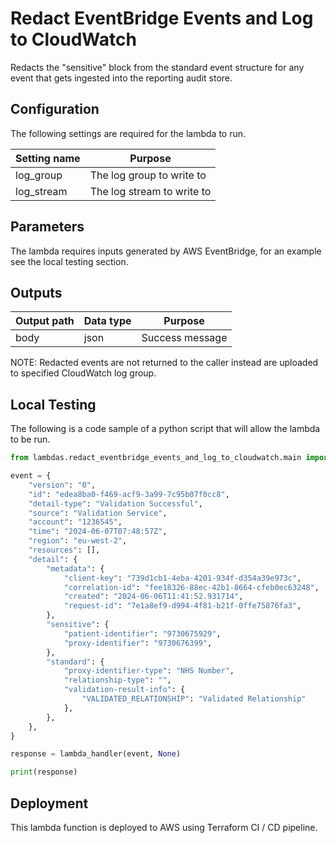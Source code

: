 # Redact EventBridge Events and Log to CloudWatch

Redacts the "sensitive" block from the standard event structure for any event that gets ingested into the reporting audit store.

## Configuration

The following settings are required for the lambda to run.

| Setting name | Purpose                    |
| ------------ | -------------------------- |
| log_group    | The log group to write to  |
| log_stream   | The log stream to write to |

## Parameters

The lambda requires inputs generated by AWS EventBridge, for an example see the local testing section.

## Outputs

| Output path | Data type | Purpose         |
| ----------- | --------- | --------------- |
| body        | json      | Success message |

NOTE: Redacted events are not returned to the caller instead are uploaded to specified CloudWatch log group.

## Local Testing

The following is a code sample of a python script that will allow the lambda to be run.

```python
from lambdas.redact_eventbridge_events_and_log_to_cloudwatch.main import lambda_handler

event = {
    "version": "0",
    "id": "edea8ba0-f469-acf9-3a99-7c95b07f0cc8",
    "detail-type": "Validation Successful",
    "source": "Validation Service",
    "account": "1236545",
    "time": "2024-06-07T07:48:57Z",
    "region": "eu-west-2",
    "resources": [],
    "detail": {
        "metadata": {
            "client-key": "739d1cb1-4eba-4201-934f-d354a39e973c",
            "correlation-id": "fee18326-88ec-42b1-8664-cfeb0ec63248",
            "created": "2024-06-06T11:41:52.931714",
            "request-id": "7e1a8ef9-d994-4f81-b21f-0ffe75876fa3",
        },
        "sensitive": {
            "patient-identifier": "9730675929",
            "proxy-identifier": "9730676399",
        },
        "standard": {
            "proxy-identifier-type": "NHS Number",
            "relationship-type": "",
            "validation-result-info": {
                "VALIDATED_RELATIONSHIP": "Validated Relationship"
            },
        },
    },
}

response = lambda_handler(event, None)

print(response)
```

## Deployment

This lambda function is deployed to AWS using Terraform CI / CD pipeline.
